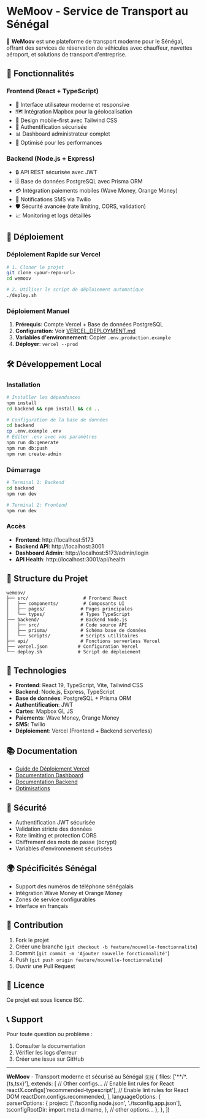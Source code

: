 # WeMoov - Service de Transport au Sénégal

🚗 **WeMoov** est une plateforme de transport moderne pour le Sénégal, offrant des services de réservation de véhicules avec chauffeur, navettes aéroport, et solutions de transport d'entreprise.

## 🌟 Fonctionnalités

### Frontend (React + TypeScript)
- 🎨 Interface utilisateur moderne et responsive
- 🗺️ Intégration Mapbox pour la géolocalisation
- 📱 Design mobile-first avec Tailwind CSS
- 🔐 Authentification sécurisée
- 📊 Dashboard administrateur complet
- 🚀 Optimisé pour les performances

### Backend (Node.js + Express)
- 🔒 API REST sécurisée avec JWT
- 🗄️ Base de données PostgreSQL avec Prisma ORM
- 💳 Intégration paiements mobiles (Wave Money, Orange Money)
- 📧 Notifications SMS via Twilio
- 🛡️ Sécurité avancée (rate limiting, CORS, validation)
- 📈 Monitoring et logs détaillés

## 🚀 Déploiement

### Déploiement Rapide sur Vercel

```bash
# 1. Cloner le projet
git clone <your-repo-url>
cd wemoov

# 2. Utiliser le script de déploiement automatique
./deploy.sh
```

### Déploiement Manuel

1. **Prérequis**: Compte Vercel + Base de données PostgreSQL
2. **Configuration**: Voir [VERCEL_DEPLOYMENT.md](./VERCEL_DEPLOYMENT.md)
3. **Variables d'environnement**: Copier `.env.production.example`
4. **Déployer**: `vercel --prod`

## 🛠️ Développement Local

### Installation

```bash
# Installer les dépendances
npm install
cd backend && npm install && cd ..

# Configuration de la base de données
cd backend
cp .env.example .env
# Éditer .env avec vos paramètres
npm run db:generate
npm run db:push
npm run create-admin
```

### Démarrage

```bash
# Terminal 1: Backend
cd backend
npm run dev

# Terminal 2: Frontend
npm run dev
```

### Accès
- **Frontend**: http://localhost:5173
- **Backend API**: http://localhost:3001
- **Dashboard Admin**: http://localhost:5173/admin/login
- **API Health**: http://localhost:3001/api/health

## 📁 Structure du Projet

```
wemoov/
├── src/                    # Frontend React
│   ├── components/         # Composants UI
│   ├── pages/             # Pages principales
│   └── types/             # Types TypeScript
├── backend/               # Backend Node.js
│   ├── src/               # Code source API
│   ├── prisma/            # Schéma base de données
│   └── scripts/           # Scripts utilitaires
├── api/                   # Fonctions serverless Vercel
├── vercel.json           # Configuration Vercel
└── deploy.sh             # Script de déploiement
```

## 🔧 Technologies

- **Frontend**: React 19, TypeScript, Vite, Tailwind CSS
- **Backend**: Node.js, Express, TypeScript
- **Base de données**: PostgreSQL + Prisma ORM
- **Authentification**: JWT
- **Cartes**: Mapbox GL JS
- **Paiements**: Wave Money, Orange Money
- **SMS**: Twilio
- **Déploiement**: Vercel (Frontend + Backend serverless)

## 📚 Documentation

- [Guide de Déploiement Vercel](./VERCEL_DEPLOYMENT.md)
- [Documentation Dashboard](./DASHBOARD_README.md)
- [Documentation Backend](./backend/README.md)
- [Optimisations](./backend/OPTIMIZATIONS.md)

## 🔐 Sécurité

- Authentification JWT sécurisée
- Validation stricte des données
- Rate limiting et protection CORS
- Chiffrement des mots de passe (bcrypt)
- Variables d'environnement sécurisées

## 🌍 Spécificités Sénégal

- Support des numéros de téléphone sénégalais
- Intégration Wave Money et Orange Money
- Zones de service configurables
- Interface en français

## 🤝 Contribution

1. Fork le projet
2. Créer une branche (`git checkout -b feature/nouvelle-fonctionnalite`)
3. Commit (`git commit -m 'Ajouter nouvelle fonctionnalité'`)
4. Push (`git push origin feature/nouvelle-fonctionnalite`)
5. Ouvrir une Pull Request

## 📄 Licence

Ce projet est sous licence ISC.

## 📞 Support

Pour toute question ou problème :
1. Consulter la documentation
2. Vérifier les logs d'erreur
3. Créer une issue sur GitHub

---

**WeMoov** - Transport moderne et sécurisé au Sénégal 🇸🇳
  {
    files: ['**/*.{ts,tsx}'],
    extends: [
      // Other configs...
      // Enable lint rules for React
      reactX.configs['recommended-typescript'],
      // Enable lint rules for React DOM
      reactDom.configs.recommended,
    ],
    languageOptions: {
      parserOptions: {
        project: ['./tsconfig.node.json', './tsconfig.app.json'],
        tsconfigRootDir: import.meta.dirname,
      },
      // other options...
    },
  },
])
```
